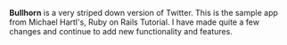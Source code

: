 **Bullhorn**
is a very striped down version of Twitter. This is the sample app
from Michael Hartl's, Ruby on Rails Tutorial. I have made quite a
few changes and continue to add new functionality and features.
